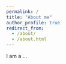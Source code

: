 ```yaml
---
permalink: /
title: "About me"
author_profile: true
redirect_from: 
  - /about/
  - /about.html
---
```

I am a ...
